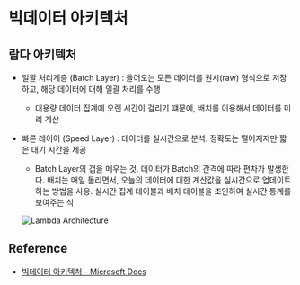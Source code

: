 # 빅데이터 아키텍처

## 람다 아키텍처

- 일괄 처리계층 (Batch Layer) : 들어오는 모든 데이터를 원시(raw) 형식으로 저장하고, 해당 데이터에 대해 일괄 처리를 수행
  - 대용량 데이터 집계에 오랜 시간이 걸리기 떄문에, 배치를 이용해서 데이터를 미리 계산
- 빠른 레이어 (Speed Layer) : 데이터를 실시간으로 분석. 정확도는 떨어지지만 짧은 대기 시간을 제공

  - Batch Layer의 갭을 메우는 것. 데이터가 Batch의 간격에 따라 편차가 발생한다. 배치는 매일 돌리면서, 오늘의 데이터에 대한 계산값을 실시간으로 업데이트 하는 방법을 사용. 실시간 집계 테이블과 배치 테이블을 조인하여 실시간 통계를 보여주는 식

  ![Lambda Architecture](https://docs.microsoft.com/ko-kr/azure/architecture/data-guide/big-data/images/lambda.png)

## Reference

- [빅데이터 아키텍처 - Microsoft Docs](https://docs.microsoft.com/ko-kr/azure/architecture/data-guide/big-data/)
